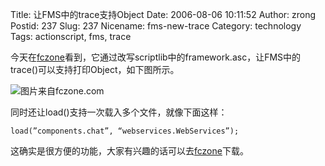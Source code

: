 Title: 让FMS中的trace支持Object
Date: 2006-08-06 10:11:52
Author: zrong
Postid: 237
Slug: 237
Nicename: fms-new-trace
Category: technology
Tags: actionscript, fms, trace

今天在[fczone](http://fczone.com/?p=22)看到，它通过改写scriptlib中的framework.asc，让FMS中的trace()可以支持打印Object，如下图所示。

![图片来自fczone.com](http://fczone.com/images/log.jpg)

同时还让load()支持一次载入多个文件，就像下面这样：

``` {lang="ActionScript"}
load(”components.chat”, “webservices.WebServices”);
```

这确实是很方便的功能，大家有兴趣的话可以去[fczone](http://fczone.com/?p=22)下载。

